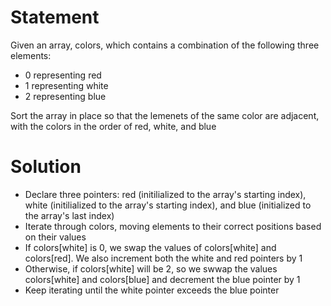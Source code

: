 # Statement 
 Given an array, colors, which contains a combination of the following three elements:
 - 0 representing red 
 - 1 representing white
 - 2 representing blue 

 Sort the array in place so that the lemenets of the same color are adjacent, with the colors in the order of red, white, and blue 


# Solution 
 - Declare three pointers: red (initilialized to the array's starting index), white (initilialized to the array's starting index), and blue (initialized to the array's last index)
 - Iterate through colors, moving elements to their correct positions based on their values 
 - If colors[white] is 0, we swap the values of colors[white] and colors[red]. We also increment both the white and red pointers by 1
 - Otherwise, if colors[white] will be 2, so we swwap the values colors[white] and colors[blue] and decrement the blue pointer by 1
 - Keep iterating until the white pointer exceeds the blue pointer